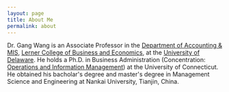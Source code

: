 ```yaml
---
layout: page
title: About Me
permalink: about
---
```


Dr. Gang Wang is an Associate Professor in the [Department of Accounting & MIS](https://lerner.udel.edu/departments/accounting-management-information-systems/), [Lerner College of Business and Economics](https://lerner.udel.edu/), at the [University of Delaware](https://www.udel.edu/). He holds a Ph.D. in Business Administration (Concentration: [Operations and Information Management](https://opim.business.uconn.edu/)) at the University of Connecticut. He obtained his bacholar's degree and master's degree in Management Science and Engineering at Nankai University, Tianjin, China.




